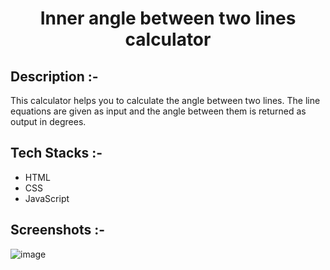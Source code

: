 # <p align="center">Inner angle between two lines calculator</p>

## Description :-

This calculator helps you  to calculate the angle between two lines. The line equations are given as input and the angle between them is returned as output in degrees.

## Tech Stacks :-

- HTML
- CSS
- JavaScript

## Screenshots :-

![image](https://github.com/Rakesh9100/CalcDiverse/Calculators/Angle-Between-Two-Lines/assets/image.png)